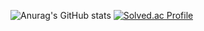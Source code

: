 
![Anurag's GitHub stats](https://github-readme-stats.vercel.app/api?username=Hong-Jae&theme=highcontrast_icons=true)
[![Solved.ac Profile](http://mazassumnida.wtf/api/v2/generate_badge?boj=ghdckdlald)](https://solved.ac/ghdckdlald/)

<!--
**Hong-Jae/Hong-Jae** is a ✨ _special_ ✨ repository because its `README.md` (this file) appears on your GitHub profile.

Here are some ideas to get you started:

- 🔭 I’m currently working on ...
- 🌱 I’m currently learning ...
- 👯 I’m looking to collaborate on ...
- 🤔 I’m looking for help with ...
- 💬 Ask me about ...
- 📫 How to reach me: ...
- 😄 Pronouns: ...
- ⚡ Fun fact: ...
-->
